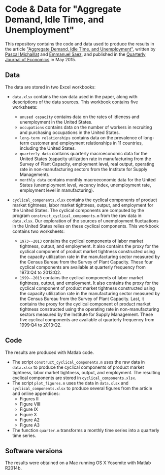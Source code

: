 # Code & Data for "Aggregate Demand, Idle Time, and Unemployment"

This repository contains the code and data used to produce the results in the article ["Aggregate Demand, Idle Time, and Unemployment"](https://www.pascalmichaillat.org/3.html), written by [Pascal Michaillat](https://www.pascalmichaillat.org) and [Emmanuel Saez](https://eml.berkeley.edu/~saez/), and published in the [Quarterly Journal of Economics](https://doi.org/10.1093/qje/qjv006) in May 2015.

## Data

The data are stored in two Excel workbooks:

* `data.xlsx` contains the raw data used in the paper, along with descriptions of the data sources. This workbook contains five worksheets:

	- `unused capacity` contains data on the rates of idleness and unemployment in the United States.
	- `occupations` contains data on the number of workers in recruiting and purchasing
	occupations in the United States.
	- `long-term relationships` contains data on the prevalence of long-term customer and employment relationships in 11 countries, including the United States.
	- `quarterly data` contains quarterly macroeconomic data for the United States (capacity utilization rate in manufacturing from the Survey of Plant Capacity, employment level, real output, operating rate in non-manufacturing sectors from the Institute for Supply Management).
	- `monthly data` contains monthly macroeconomic data for the United States (unemployment level, vacancy index, unemployment rate, employment level in manufacturing).

* `cyclical_components.xlsx` contains the cyclical components of product market tightness, labor market tightness, output, and employment for the United States. The cyclical components are computed by the program `construct_cyclical_components.m` from the raw data in `data.xlsx`. Our exploration of the sources of unemployment fluctuations in the United States relies on these cyclical components. This workbook contains two worksheets:

	- `1973--2013` contains the cyclical components of labor market tightness, output, and employment. It also contains the proxy for the cyclical component of product market tightness constructed using the capacity utilization rate in the manufacturing sector measured by the Census Bureau from the Survey of Plant Capacity. These four cyclical components are available at quarterly frequency from 1973:Q4 to 2013:Q2.
	- `1999--2013` contains the cyclical components of labor market tightness, output, and employment. It also contains the proxy for the cyclical component of product market tightness constructed using the capacity utilization rate in the manufacturing sector measured by the Census Bureau from the Survey of Plant Capacity. Last, it contains the proxy for the cyclical component of product market tightness constructed using the operating rate in non-manufacturing sectors measured by the Institute for Supply Management. These five cyclical components are available at quarterly frequency from 1999:Q4 to 2013:Q2.

## Code

The results are produced with Matlab code.

* The script `construct_cyclical_components.m` uses the raw data in `data.xlsx` to produce the cyclical components of product market tightness, labor market tightness, output, and employment. The resulting cyclical components are stored in `cyclical_components.xlsx`.
* The script `plot_figures.m` uses the data in `data.xlsx` and `cyclical_components.xlsx` to produce several figures from the article and online appendices:
	- Figures II
	- Figure VIII
	- Figure IX
	- Figure X
	- Figure A2
	- Figure A3
* The function `quarter.m` transforms a monthly time series into a quarterly time series.

## Software versions

The results were obtained on a Mac running OS X Yosemite with Matlab R2014b.
